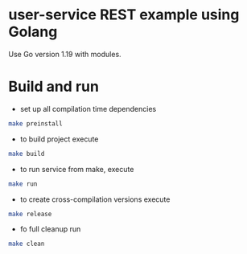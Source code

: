# user-service REST example using Golang

Use Go version 1.19 with modules.

# Build and run

* set up all compilation time dependencies 
```bash
make preinstall
```

* to build project execute
```bash
make build
```

* to run service from make, execute
```bash
make run
```

* to create cross-compilation versions execute
```bash
make release
```

* fo full cleanup run
```bash
make clean
```